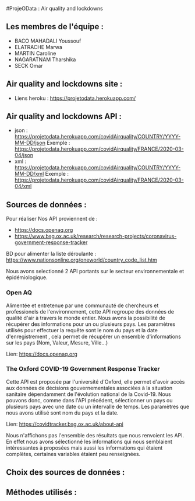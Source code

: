 #ProjeOData : Air quality and lockdowns

## Les membres de l'équipe :
- BACO MAHADALI Youssouf
- ELATRACHE Marwa 
- MARTIN Caroline
- NAGARATNAM Tharshika
- SECK Omar 

## Air quality and lockdowns site :
- Liens heroku : https://projetodata.herokuapp.com/

## Air quality and lockdowns API :
- json : https://projetodata.herokuapp.com/covidAirquality/COUNTRY/YYYY-MM-DD/json
         Exemple : https://projetodata.herokuapp.com/covidAirquality/FRANCE/2020-03-04/json
- xml : https://projetodata.herokuapp.com/covidAirquality/COUNTRY/YYYY-MM-DD/xml
        Exemple : https://projetodata.herokuapp.com/covidAirquality/FRANCE/2020-03-04/xml

## Sources de données : 

Pour réaliser 
Nos API proviennent de  : 
- https://docs.openaq.org 
- https://www.bsg.ox.ac.uk/research/research-projects/coronavirus-government-response-tracker

BD pour alimenter la liste déroulante : https://www.nationsonline.org/oneworld/country_code_list.htm

Nous avons selectionné 2 API portants sur le secteur environnementale et épidémiologique.

### Open AQ
Alimentée et entretenue par une communauté de chercheurs et professionels de l'environnement, cette API
regroupe des données de qualité d'air à travers le monde entier. Nous avons la possibilité de récupérer des informations pour un ou plusieurs pays. 
Les paramètres utilisés pour effectuer la requête sont le nom du pays et la date d'enregistrement , cela permet de récupérer un ensemble d'informations sur les pays (Nom, Valeur, Mesure, Ville...)

Lien: https://docs.openaq.org

### The Oxford COVID-19 Government Response Tracker
Cette API est proposée par l'université d'Oxford, elle permet d'avoir accès aux données de décisions gouvernementales associées à la situation sanitaire dépendamment de l'évolution national de la Covid-19. Nous pouvons donc, comme dans l'API précédent, sélectionner un pays ou plusieurs pays avec une date ou un intervalle de temps. Les paramètres que nous avons utilisé sont nom du pays et la date.

Lien: https://covidtracker.bsg.ox.ac.uk/about-api

Nous n'affichons pas l'ensemble des résultats que nous renvoient les API. En effet nous avons sélectionné les informations qui nous semblaient intéressantes à proposées mais aussi les informations qui étaient complètes, certaines variables étaient peu renseignées.

## Choix des sources de données :

## Méthodes utilisés : 


